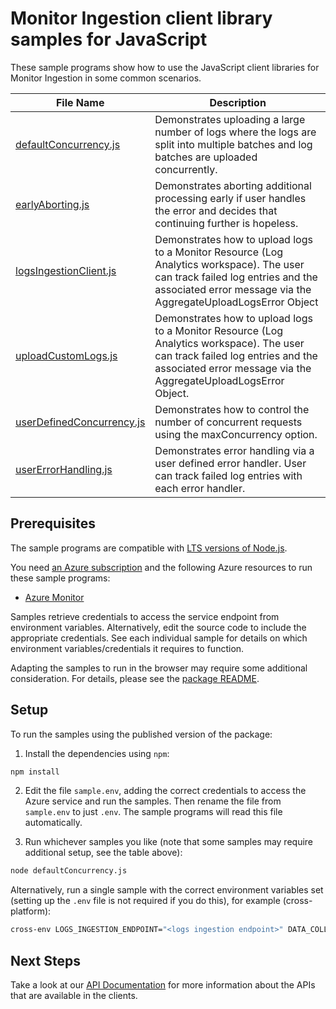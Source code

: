 # Monitor Ingestion client library samples for JavaScript

These sample programs show how to use the JavaScript client libraries for Monitor Ingestion in some common scenarios.

| **File Name**                                       | **Description**                                                                                                                                                                                  |
| --------------------------------------------------- | ------------------------------------------------------------------------------------------------------------------------------------------------------------------------------------------------ |
| [defaultConcurrency.js][defaultconcurrency]         | Demonstrates uploading a large number of logs where the logs are split into multiple batches and log batches are uploaded concurrently.                                                          |
| [earlyAborting.js][earlyaborting]                   | Demonstrates aborting additional processing early if user handles the error and decides that continuing further is hopeless.                                                                     |
| [logsIngestionClient.js][logsingestionclient]       | Demonstrates how to upload logs to a Monitor Resource (Log Analytics workspace). The user can track failed log entries and the associated error message via the AggregateUploadLogsError Object  |
| [uploadCustomLogs.js][uploadcustomlogs]             | Demonstrates how to upload logs to a Monitor Resource (Log Analytics workspace). The user can track failed log entries and the associated error message via the AggregateUploadLogsError Object. |
| [userDefinedConcurrency.js][userdefinedconcurrency] | Demonstrates how to control the number of concurrent requests using the maxConcurrency option.                                                                                                   |
| [userErrorHandling.js][usererrorhandling]           | Demonstrates error handling via a user defined error handler. User can track failed log entries with each error handler.                                                                         |

## Prerequisites

The sample programs are compatible with [LTS versions of Node.js](https://github.com/nodejs/release#release-schedule).

You need [an Azure subscription][freesub] and the following Azure resources to run these sample programs:

- [Azure Monitor][createinstance_azuremonitor]

Samples retrieve credentials to access the service endpoint from environment variables. Alternatively, edit the source code to include the appropriate credentials. See each individual sample for details on which environment variables/credentials it requires to function.

Adapting the samples to run in the browser may require some additional consideration. For details, please see the [package README][package].

## Setup

To run the samples using the published version of the package:

1. Install the dependencies using `npm`:

```bash
npm install
```

2. Edit the file `sample.env`, adding the correct credentials to access the Azure service and run the samples. Then rename the file from `sample.env` to just `.env`. The sample programs will read this file automatically.

3. Run whichever samples you like (note that some samples may require additional setup, see the table above):

```bash
node defaultConcurrency.js
```

Alternatively, run a single sample with the correct environment variables set (setting up the `.env` file is not required if you do this), for example (cross-platform):

```bash
cross-env LOGS_INGESTION_ENDPOINT="<logs ingestion endpoint>" DATA_COLLECTION_RULE_ID="<data collection rule id>" STREAM_NAME="<stream name>" node defaultConcurrency.js
```

## Next Steps

Take a look at our [API Documentation][apiref] for more information about the APIs that are available in the clients.

[defaultconcurrency]: https://github.com/Azure/azure-sdk-for-js/blob/main/sdk/monitor/monitor-ingestion/samples/v1/javascript/defaultConcurrency.js
[earlyaborting]: https://github.com/Azure/azure-sdk-for-js/blob/main/sdk/monitor/monitor-ingestion/samples/v1/javascript/earlyAborting.js
[logsingestionclient]: https://github.com/Azure/azure-sdk-for-js/blob/main/sdk/monitor/monitor-ingestion/samples/v1/javascript/logsIngestionClient.js
[uploadcustomlogs]: https://github.com/Azure/azure-sdk-for-js/blob/main/sdk/monitor/monitor-ingestion/samples/v1/javascript/uploadCustomLogs.js
[userdefinedconcurrency]: https://github.com/Azure/azure-sdk-for-js/blob/main/sdk/monitor/monitor-ingestion/samples/v1/javascript/userDefinedConcurrency.js
[usererrorhandling]: https://github.com/Azure/azure-sdk-for-js/blob/main/sdk/monitor/monitor-ingestion/samples/v1/javascript/userErrorHandling.js
[apiref]: https://learn.microsoft.com/javascript/api/
[freesub]: https://azure.microsoft.com/free/
[createinstance_azuremonitor]: https://learn.microsoft.com/azure/azure-monitor/
[package]: https://github.com/Azure/azure-sdk-for-js/tree/main/sdk/monitor/monitor-ingestion/README.md
